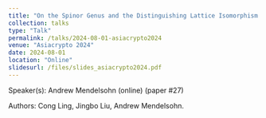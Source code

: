 ```yaml
---
title: "On the Spinor Genus and the Distinguishing Lattice Isomorphism Problem"
collection: talks
type: "Talk"
permalink: /talks/2024-08-01-asiacrypto2024
venue: "Asiacrypto 2024"
date: 2024-08-01
location: "Online"
slidesurl: /files/slides_asiacrypto2024.pdf
---
```


Speaker(s): Andrew Mendelsohn (online)  (paper #27)

Authors: Cong Ling, Jingbo Liu, Andrew Mendelsohn.
